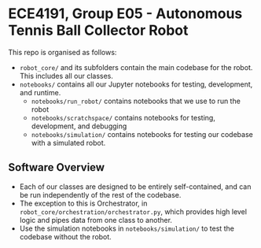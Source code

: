 # ECE4191, Group E05 - Autonomous Tennis Ball Collector Robot

This repo is organised as follows:

- `robot_core/` and its subfolders contain the main codebase for the robot. This includes all our classes.
- `notebooks/` contains all our Jupyter notebooks for testing, development, and runtime.
  - `notebooks/run_robot/` contains notebooks that we use to run the robot
  - `notebooks/scratchspace/` contains notebooks for testing, development, and debugging
  - `notebooks/simulation/` contains notebooks for testing our codebase with a simulated robot.

## Software Overview
- Each of our classes are designed to be entirely self-contained, and can be run independently of the rest of the codebase.
- The exception to this is Orchestrator, in `robot_core/orchestration/orchestrator.py`, which provides high level logic and pipes data from one class to another. 
- Use the simulation notebooks in `notebooks/simulation/` to test the codebase without the robot.